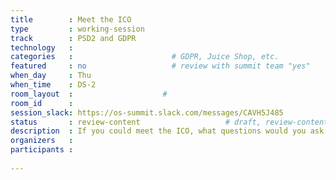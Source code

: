 ```yaml
---
title        : Meet the ICO
type         : working-session
track        : PSD2 and GDPR
technology   :
categories   :                      # GDPR, Juice Shop, etc.
featured     : no                   # review with summit team "yes"
when_day     : Thu
when_time    : DS-2
room_layout  :                    #
room_id      :
session_slack: https://os-summit.slack.com/messages/CAVH5J485
status       : review-content                   # draft, review-content, done
description  : If you could meet the ICO, what questions would you ask
organizers   :
participants :
    
---
```


<!--(add intro)

## WHY

(...)

## What

(...)

## Outcomes

(...)

## References

(...)-->
